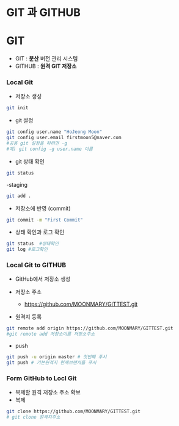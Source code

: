 # GIT 과 GITHUB
# GIT

- GIT : **분산** 버전 관리 시스템
- GITHUB : **원격 GIT 저장소**

### Local Git

- 저장소 생성
```bash
git init
```

- git 설정
```bash
git config user.name "HoJeong Moon"
git config user.email firstmoon5@naver.com
#공용 git 설정을 하려면 -g
#예) git config -g user.name 이름
```

- git 상태 확인
```bash
git status
```

-staging
```bash
git add .
```

- 저장소에 반영 (commit)
```bash
git commit -m "First Commit"
```

- 상태 확인과 로그 확인
```bash
git status  #상태확인
git log #로그확인
```

### Local Git to GITHUB
- GitHub에서 저장소 생성
- 저장소 주소
    - https://github.com/MOONMARY/GITTEST.git

- 원격지 등록
```bash
git remote add origin https://github.com/MOONMARY/GITTEST.git
#git remote add 저장소이름 저장소주소
```
- push
```bash
git push -u origin master # 첫번째 푸시
git push # 기본원격지 현재브랜치를 푸시
```

### Form GitHub to Locl Git
- 복제할 원격 저장소 주소 확보
- 복제
```bash
git clone https://github.com/MOONMARY/GITTEST.git
# git clone 원격지주소
```